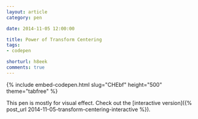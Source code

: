 ```yaml
---
layout: article
category: pen

date: 2014-11-05 12:00:00

title: Power of Transform Centering
tags:
- codepen

shorturl: h8eek
comments: true
---
```


{% include embed-codepen.html slug="CHEbf" height="500" theme="tabfree" %}

This pen is mostly for visual effect. Check out the [interactive version]({% post_url 2014-11-05-transform-centering-interactive %}).
